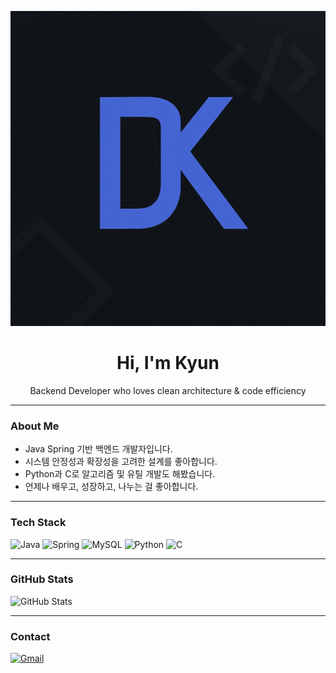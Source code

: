<!-- dev.Kyun 로고 이미지 -->
<p align="center">
  <img src="https://github.com/Kyun-h/asset/blob/main/DK.png?raw=true"/>
</p>

<h1 align="center">Hi, I'm Kyun</h1>
<p align="center">Backend Developer who loves clean architecture & code efficiency</p>

---

### About Me

- Java Spring 기반 백엔드 개발자입니다.
- 시스템 안정성과 확장성을 고려한 설계를 좋아합니다.
- Python과 C로 알고리즘 및 유틸 개발도 해봤습니다.
- 언제나 배우고, 성장하고, 나누는 걸 좋아합니다.

---

### Tech Stack

![Java](https://img.shields.io/badge/Java-007396?style=for-the-badge&logo=openjdk&logoColor=white)
![Spring](https://img.shields.io/badge/Spring-6DB33F?style=for-the-badge&logo=spring&logoColor=white)
![MySQL](https://img.shields.io/badge/MySQL-4479A1?style=for-the-badge&logo=mysql&logoColor=white)
![Python](https://img.shields.io/badge/Python-3776AB?style=for-the-badge&logo=python&logoColor=white)
![C](https://img.shields.io/badge/C-00599C?style=for-the-badge&logo=c&logoColor=white)

---

### GitHub Stats

![GitHub Stats](https://github-readme-stats.vercel.app/api?username=your-username&show_icons=true&theme=tokyonight)

---

### Contact

[![Gmail](https://img.shields.io/badge/email-dev.kyun@gmail.com-red?style=flat-square&logo=gmail&logoColor=white)](mailto:dev.kyun@gmail.com)
